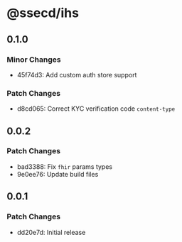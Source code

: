 # @ssecd/ihs

## 0.1.0

### Minor Changes

- 45f74d3: Add custom auth store support

### Patch Changes

- d8cd065: Correct KYC verification code `content-type`

## 0.0.2

### Patch Changes

- bad3388: Fix `fhir` params types
- 9e0ee76: Update build files

## 0.0.1

### Patch Changes

- dd20e7d: Initial release

